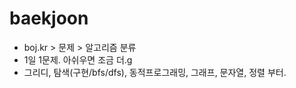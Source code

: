 # baekjoon 

* boj.kr > 문제 > 알고리즘 분류
* 1일 1문제. 아쉬우면 조금 더.g
* 그리디, 탐색(구현/bfs/dfs), 동적프로그래밍, 그래프, 문자열, 정렬 부터.